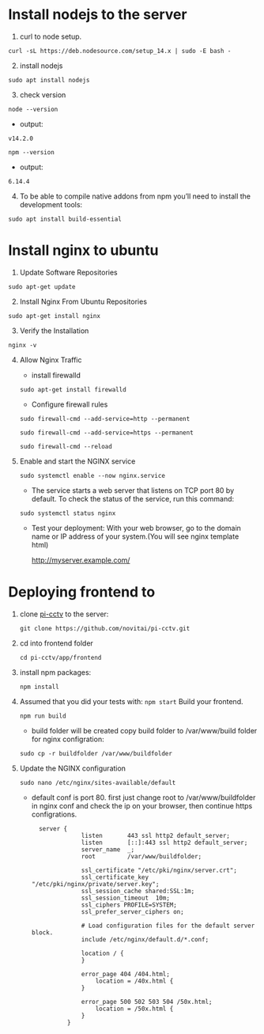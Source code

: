 # Install nodejs to the server

1) curl to node setup.

```curl -sL https://deb.nodesource.com/setup_14.x | sudo -E bash -```

2) install nodejs

 ```sudo apt install nodejs```

3) check version

```node --version ```

* output:

```v14.2.0```

```npm --version```

* output:

```6.14.4```

4) To be able to compile native addons from npm you’ll need to install the development tools:

```sudo apt install build-essential```

# Install nginx to ubuntu

1) Update Software Repositories

```sudo apt-get update```

2) Install Nginx From Ubuntu Repositories

```sudo apt-get install nginx```

3) Verify the Installation

```nginx -v```

4) Allow Nginx Traffic

    * install firewalld

    ```sudo apt-get install firewalld```

    * Configure firewall rules

    ```sudo firewall-cmd --add-service=http --permanent```

    ```sudo firewall-cmd --add-service=https --permanent```

    ```sudo firewall-cmd --reload```

5) Enable and start the NGINX service

    ```sudo systemctl enable --now nginx.service```

    * The service starts a web server that listens on TCP port 80 by default. To check the status of the service, run this command:

    ```sudo systemctl status nginx```

    * Test your deployment: With your web browser, go to the domain name or IP address of your system.(You will see nginx template html)

        http://myserver.example.com/



# Deploying frontend to 

1) clone [pi-cctv](https://github.com/novitai/pi-cctv) to the server:

    ```git clone https://github.com/novitai/pi-cctv.git```

2) cd into frontend folder

    ```cd pi-cctv/app/frontend```

3) install npm packages:

    ```npm install```

4) Assumed that you did your tests with: ```npm start``` Build your frontend.

    ```npm run build```

    * build folder will be created copy build folder to /var/www/build folder for nginx configration:

    ```sudo cp -r buildfolder /var/www/buildfolder```

5) Update the NGINX configuration

    ```sudo nano /etc/nginx/sites-available/default```

    * default conf is port 80. first just change root to /var/www/buildfolder in nginx conf and check the ip on your browser, then continue https configrations.

            server {
                        listen       443 ssl http2 default_server;
                        listen       [::]:443 ssl http2 default_server;
                        server_name  _;
                        root         /var/www/buildfolder;

                        ssl_certificate "/etc/pki/nginx/server.crt";
                        ssl_certificate_key "/etc/pki/nginx/private/server.key";
                        ssl_session_cache shared:SSL:1m;
                        ssl_session_timeout  10m;
                        ssl_ciphers PROFILE=SYSTEM;
                        ssl_prefer_server_ciphers on;

                        # Load configuration files for the default server block.
                        include /etc/nginx/default.d/*.conf;

                        location / {
                        }

                        error_page 404 /404.html;
                            location = /40x.html {
                        }

                        error_page 500 502 503 504 /50x.html;
                            location = /50x.html {
                        }
                    }